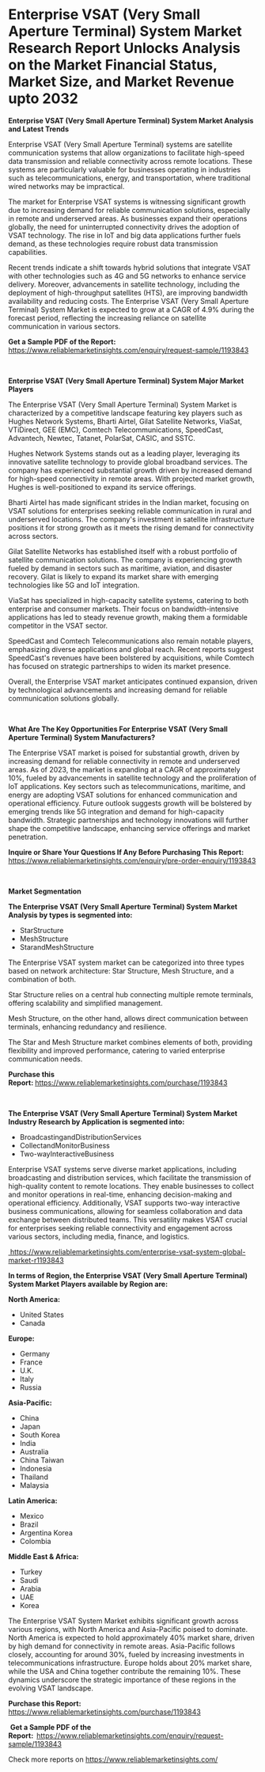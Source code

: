 <p><h1>Enterprise VSAT (Very Small Aperture Terminal) System Market Research Report Unlocks Analysis on the Market Financial Status, Market Size, and Market Revenue upto 2032</h1></p><p><strong>Enterprise VSAT (Very Small Aperture Terminal) System Market Analysis and Latest Trends</strong></p>
<p><p>Enterprise VSAT (Very Small Aperture Terminal) systems are satellite communication systems that allow organizations to facilitate high-speed data transmission and reliable connectivity across remote locations. These systems are particularly valuable for businesses operating in industries such as telecommunications, energy, and transportation, where traditional wired networks may be impractical. </p><p>The market for Enterprise VSAT systems is witnessing significant growth due to increasing demand for reliable communication solutions, especially in remote and underserved areas. As businesses expand their operations globally, the need for uninterrupted connectivity drives the adoption of VSAT technology. The rise in IoT and big data applications further fuels demand, as these technologies require robust data transmission capabilities.</p><p>Recent trends indicate a shift towards hybrid solutions that integrate VSAT with other technologies such as 4G and 5G networks to enhance service delivery. Moreover, advancements in satellite technology, including the deployment of high-throughput satellites (HTS), are improving bandwidth availability and reducing costs. The Enterprise VSAT (Very Small Aperture Terminal) System Market is expected to grow at a CAGR of 4.9% during the forecast period, reflecting the increasing reliance on satellite communication in various sectors.</p></p>
<p><strong>Get a Sample PDF of the Report:&nbsp;</strong> <a href="https://www.reliablemarketinsights.com/enquiry/request-sample/1193843?utm_campaign=2042&utm_medium=2&utm_source=Github&utm_content=ia&utm_term=22032025&utm_id=enterprise-vsat-very-small-aperture-terminal-system">https://www.reliablemarketinsights.com/enquiry/request-sample/1193843</a></p>
<p>&nbsp;</p>
<p><strong>Enterprise VSAT (Very Small Aperture Terminal) System Major Market Players</strong></p>
<p><p>The Enterprise VSAT (Very Small Aperture Terminal) System Market is characterized by a competitive landscape featuring key players such as Hughes Network Systems, Bharti Airtel, Gilat Satellite Networks, ViaSat, VTiDirect, GEE (EMC), Comtech Telecommunications, SpeedCast, Advantech, Newtec, Tatanet, PolarSat, CASIC, and SSTC.</p><p>Hughes Network Systems stands out as a leading player, leveraging its innovative satellite technology to provide global broadband services. The company has experienced substantial growth driven by increased demand for high-speed connectivity in remote areas. With projected market growth, Hughes is well-positioned to expand its service offerings.</p><p>Bharti Airtel has made significant strides in the Indian market, focusing on VSAT solutions for enterprises seeking reliable communication in rural and underserved locations. The company's investment in satellite infrastructure positions it for strong growth as it meets the rising demand for connectivity across sectors.</p><p>Gilat Satellite Networks has established itself with a robust portfolio of satellite communication solutions. The company is experiencing growth fueled by demand in sectors such as maritime, aviation, and disaster recovery. Gilat is likely to expand its market share with emerging technologies like 5G and IoT integration.</p><p>ViaSat has specialized in high-capacity satellite systems, catering to both enterprise and consumer markets. Their focus on bandwidth-intensive applications has led to steady revenue growth, making them a formidable competitor in the VSAT sector.</p><p>SpeedCast and Comtech Telecommunications also remain notable players, emphasizing diverse applications and global reach. Recent reports suggest SpeedCast's revenues have been bolstered by acquisitions, while Comtech has focused on strategic partnerships to widen its market presence.</p><p>Overall, the Enterprise VSAT market anticipates continued expansion, driven by technological advancements and increasing demand for reliable communication solutions globally.</p></p>
<p>&nbsp;</p>
<p><strong>What Are The Key Opportunities For Enterprise VSAT (Very Small Aperture Terminal) System Manufacturers?</strong></p>
<p><p>The Enterprise VSAT market is poised for substantial growth, driven by increasing demand for reliable connectivity in remote and underserved areas. As of 2023, the market is expanding at a CAGR of approximately 10%, fueled by advancements in satellite technology and the proliferation of IoT applications. Key sectors such as telecommunications, maritime, and energy are adopting VSAT solutions for enhanced communication and operational efficiency. Future outlook suggests growth will be bolstered by emerging trends like 5G integration and demand for high-capacity bandwidth. Strategic partnerships and technology innovations will further shape the competitive landscape, enhancing service offerings and market penetration.</p></p>
<p><strong>Inquire or Share Your Questions If Any Before Purchasing This Report:</strong> <a href="https://www.reliablemarketinsights.com/enquiry/pre-order-enquiry/1193843?utm_campaign=2042&utm_medium=2&utm_source=Github&utm_content=ia&utm_term=22032025&utm_id=enterprise-vsat-very-small-aperture-terminal-system">https://www.reliablemarketinsights.com/enquiry/pre-order-enquiry/1193843</a></p>
<p>&nbsp;</p>
<p><strong>Market Segmentation</strong></p>
<p><strong>The Enterprise VSAT (Very Small Aperture Terminal) System Market Analysis by types is segmented into:</strong></p>
<p><ul><li>StarStructure</li><li>MeshStructure</li><li>StarandMeshStructure</li></ul></p>
<p><p>The Enterprise VSAT system market can be categorized into three types based on network architecture: Star Structure, Mesh Structure, and a combination of both. </p><p>Star Structure relies on a central hub connecting multiple remote terminals, offering scalability and simplified management. </p><p>Mesh Structure, on the other hand, allows direct communication between terminals, enhancing redundancy and resilience. </p><p>The Star and Mesh Structure market combines elements of both, providing flexibility and improved performance, catering to varied enterprise communication needs.</p></p>
<p><strong>Purchase this Report:&nbsp;</strong><a href="https://www.reliablemarketinsights.com/purchase/1193843?utm_campaign=2042&utm_medium=2&utm_source=Github&utm_content=ia&utm_term=22032025&utm_id=enterprise-vsat-very-small-aperture-terminal-system">https://www.reliablemarketinsights.com/purchase/1193843</a></p>
<p>&nbsp;</p>
<p><strong>The Enterprise VSAT (Very Small Aperture Terminal) System Market Industry Research by Application is segmented into:</strong></p>
<p><ul><li>BroadcastingandDistributionServices</li><li>CollectandMonitorBusiness</li><li>Two-wayInteractiveBusiness</li></ul></p>
<p><p>Enterprise VSAT systems serve diverse market applications, including broadcasting and distribution services, which facilitate the transmission of high-quality content to remote locations. They enable businesses to collect and monitor operations in real-time, enhancing decision-making and operational efficiency. Additionally, VSAT supports two-way interactive business communications, allowing for seamless collaboration and data exchange between distributed teams. This versatility makes VSAT crucial for enterprises seeking reliable connectivity and engagement across various sectors, including media, finance, and logistics.</p></p>
<p><a href="https://www.reliablemarketinsights.com/enterprise-vsat-system-global-market-r1193843?utm_campaign=2042&utm_medium=2&utm_source=Github&utm_content=ia&utm_term=22032025&utm_id=enterprise-vsat-very-small-aperture-terminal-system">&nbsp;https://www.reliablemarketinsights.com/enterprise-vsat-system-global-market-r1193843</a></p>
<p><strong>In terms of Region, the Enterprise VSAT (Very Small Aperture Terminal) System Market Players available by Region are:</strong></p>
<p>
    <p> <strong> North America: </strong>
        <ul>
            <li>United States</li>
            <li>Canada</li>
        </ul>
        </p> 
    <p> <strong> Europe: </strong>
        <ul>
            <li>Germany</li>
            <li>France</li>
            <li>U.K.</li>
            <li>Italy</li>
            <li>Russia</li>
        </ul>
        </p> 
    <p> <strong> Asia-Pacific: </strong>
        <ul>
            <li>China</li>
            <li>Japan</li>
            <li>South Korea</li>
            <li>India</li>
            <li>Australia</li>
            <li>China Taiwan</li>
            <li>Indonesia</li>
            <li>Thailand</li>
            <li>Malaysia</li>
        </ul>
        </p> 
    <p> <strong> Latin America: </strong>
        <ul>
            <li>Mexico</li>
            <li>Brazil</li>
            <li>Argentina Korea</li>
            <li>Colombia</li>
        </ul>
        </p> 
    <p> <strong> Middle East & Africa: </strong>
        <ul>
            <li>Turkey</li>
            <li>Saudi</li>
            <li>Arabia</li>
            <li>UAE</li>
            <li>Korea</li>
        </ul>
    </p>
    </p>
<p><p>The Enterprise VSAT System Market exhibits significant growth across various regions, with North America and Asia-Pacific poised to dominate. North America is expected to hold approximately 40% market share, driven by high demand for connectivity in remote areas. Asia-Pacific follows closely, accounting for around 30%, fueled by increasing investments in telecommunications infrastructure. Europe holds about 20% market share, while the USA and China together contribute the remaining 10%. These dynamics underscore the strategic importance of these regions in the evolving VSAT landscape.</p></p>
<p><strong>Purchase this Report: </strong><a href="https://www.reliablemarketinsights.com/purchase/1193843?utm_campaign=2042&utm_medium=2&utm_source=Github&utm_content=ia&utm_term=22032025&utm_id=enterprise-vsat-very-small-aperture-terminal-system">https://www.reliablemarketinsights.com/purchase/1193843</a></p>
<p>&nbsp;<strong>Get a Sample PDF of the Report:&nbsp;&nbsp;</strong><a href="https://www.reliablemarketinsights.com/enquiry/request-sample/1193843?utm_campaign=2042&utm_medium=2&utm_source=Github&utm_content=ia&utm_term=22032025&utm_id=enterprise-vsat-very-small-aperture-terminal-system">https://www.reliablemarketinsights.com/enquiry/request-sample/1193843</a></p>
<p><strong></strong></p>
<p>Check more reports on <a href="https://www.reliablemarketinsights.com/?utm_campaign=2042&utm_medium=2&utm_source=Github&utm_content=ia&utm_term=22032025&utm_id=enterprise-vsat-very-small-aperture-terminal-system">https://www.reliablemarketinsights.com/</a></p>